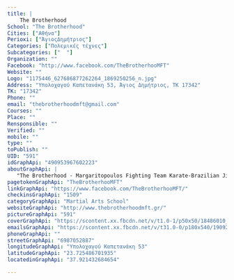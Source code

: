 ```yaml
---
title: |
    The Brotherhood
School: "The Brotherhood"
Cities: ["Αθήνα"]
Perioxi: ["ΆγιοςΔημήτριος"]
Categories: ["Πολεμικές τέχνες"]
Subcategories: ["  "]
Organization: ""
Facebook: "http://www.facebook.com/TheBrotherhooMFT"
Website: ""
Logo: "1175446_627686877262264_1869250256_n.jpg"
Address: "Υπολοχαγού Καπετανάκη 53, Άγιος Δημήτριος, ΤΚ 17342"
TK: "17342"
Phone: ""
email: "thebrotherhoodmft@gmail.com"
Courses: ""
Place: ""
Rensponsible: ""
Verified: ""
mobile: ""
type: ""
toPublish: ""
UID: "591"
idGraphApi: "490953967602223"
aboutGraphApi: | 
   "The Brotherhood - Margaritopoulos Fighting Team Karate-Brazilian Jiu Jitsu-Fitness"
pagetokenGraphApi: "TheBrotherhooMFT"
linkGraphApi: "https://www.facebook.com/TheBrotherhooMFT/"
checkinsGraphApi: "1509"
categoryGraphApi: "Martial Arts School"
websiteGraphApi: "http://www.thebrotherhoodmft.gr/"
pictureGraphApi: "591"
coverGraphApi: "https://scontent.xx.fbcdn.net/v/t1.0-1/p50x50/18486010_1544466588917617_1256075730231833405_n.jpg?oh=d1f4897971e3d107f40c35bdb37b0210&amp;oe=5B09DAF6"
emailsGraphApi: "https://scontent.xx.fbcdn.net/v/t31.0-0/p180x540/19092645_1570857686278507_2413652098092101153_o.jpg?oh=cfb3ef8ff6936ebf8a57c56bfa19ff34&amp;oe=5B4AAFFC"
phoneGraphApi: ""
streetGraphApi: "6987052887"
longitudeGraphApi: "Υπολοχαγού Καπετανάκη 53"
latitudeGraphApi: "23.725486701935"
locatedinGraphApi: "37.921432684654"

---
```




